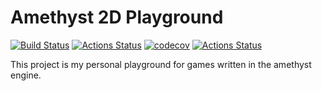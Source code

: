 #  Amethyst 2D Playground
[![Build Status](https://travis-ci.org/RebornRider/amethyst-2d-playground.svg?branch=master)](https://travis-ci.org/RebornRider/amethyst-2d-playground)
[![Actions Status](https://github.com/RebornRider/amethyst-2d-playground/workflows/.github/workflows/on_submit.yml/badge.svg?branch=master)](https://github.com/RebornRider/amethyst-2d-playground/actions)
[![codecov](https://codecov.io/gh/RebornRider/amethyst-2d-playground/branch/master/graph/badge.svg)](https://codecov.io/gh/RebornRider/amethyst-2d-playground)
[![Actions Status](https://github.com/RebornRider/amethyst-2d-playground/workflows/.github/workflows/security_audit.yml/badge.svg?branch=master)](https://github.com/RebornRider/amethyst-2d-playground/actions)

This project is my personal playground for games written in the amethyst engine.
